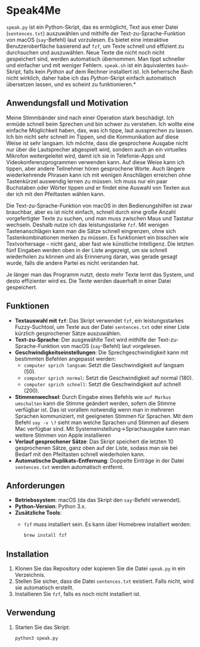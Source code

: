 # Speak4Me

`speak.py` ist ein Python-Skript, das es ermöglicht, Text aus einer Datei (`sentences.txt`) auszuwählen und mithilfe der Text-zu-Sprache-Funktion von macOS (`say`-Befehl) laut vorzulesen. Es bietet eine interaktive Benutzeroberfläche basierend auf `fzf`, um Texte schnell und effizient zu durchsuchen und auszuwählen. Neue Texte die nicht noch nicht gespeichert sind, werden automatisch übernommen. Man tippt schneller und einfacher und mit weniger Fehlern.
`speak.sh` ist ein äquivalentes `bash`-Skript, falls kein *Python* auf dem Rechner installiert ist. Ich beherrsche Bash nicht wirklich, daher habe ich das *Python*-Skript einfach automatisch übersetzen lassen, und es scheint zu funktionieren.*

## Anwendungsfall und Motivation

Meine Stimmbänder sind nach einer Operation stark beschädigt. Ich ermüde schnell beim Sprechen und bin schwer zu verstehen. Ich wollte eine einfache Möglichkeit haben, das, was ich tippe, laut aussprechen zu lassen. Ich bin nicht sehr schnell im Tippen, und die Kommunikation auf diese Weise ist sehr langsam. Ich möchte, dass die gesprochene Ausgabe nicht nur über die Lautsprecher abgespielt wird, sondern auch an ein virtuelles Mikrofon weitergeleitet wird, damit ich sie in Telefonie-Apps und Videokonferenzprogrammen verwenden kann. Auf diese Weise kann ich tippen, aber andere Teilnehmer hören gesprochene Worte. Auch längere wiederkehrende Phrasen kann ich mit wenigen Anschlägen erreichen ohne Tastenkürzel auswendig lernen zu müssen. Ich muss nur ein paar Buchstaben oder Wörter tippen und er findet eine Auswahl von Texten aus der ich mit den Pfeiltasten wählen kann.

Die Text-zu-Sprache-Funktion von macOS in den Bedienungshilfen ist zwar brauchbar, aber es ist nicht einfach, schnell durch eine große Anzahl vorgefertigter Texte zu suchen, und man muss zwischen Maus und Tastatur wechseln. Deshalb nutze ich das leistungsstarke `fzf`. Mit wenigen Tastenanschlägen kann man die Sätze schnell eingrenzen, ohne sich Tastenkombinationen merken zu müssen. Es funktioniert ein bisschen wie Textvorhersage – nicht ganz, aber fast wie künstliche Intelligenz. Die letzten fünf Eingaben werden oben in der Liste angezeigt, um sie schnell wiederholen zu können und als Erinnerung daran, was gerade gesagt wurde, falls die andere Partei es nicht verstanden hat.

Je länger man das Programm nutzt, desto mehr Texte lernt das System, und desto effizienter wird es. Die Texte werden dauerhaft in einer Datei gespeichert.

## Funktionen

- **Textauswahl mit `fzf`**: Das Skript verwendet `fzf`, ein leistungsstarkes Fuzzy-Suchtool, um Texte aus der Datei `sentences.txt` oder einer Liste kürzlich gesprochener Sätze auszuwählen.
- **Text-zu-Sprache**: Der ausgewählte Text wird mithilfe der Text-zu-Sprache-Funktion von macOS (`say`-Befehl) laut vorgelesen.
- **Geschwindigkeitseinstellungen**: Die Sprechgeschwindigkeit kann mit bestimmten Befehlen angepasst werden:
  - `computer sprich langsam`: Setzt die Geschwindigkeit auf langsam (50).
  - `computer sprich normal`: Setzt die Geschwindigkeit auf normal (180).
  - `computer sprich schnell`: Setzt die Geschwindigkeit auf schnell (200).
- **Stimmenwechsel**: Durch Eingabe eines Befehls wie `auf Markus umschalten` kann die Stimme geändert werden, sofern die Stimme verfügbar ist. Das ist vorallem notwendig wenn man in mehreren Sprachen kommuniziert, mit geeigneten Stimmen für Sprachen. Mit dem Befehl `say -v \?` sieht man welche Sprachen und Stimmen auf diesem Mac verfügbar sind. Mit Systemeinstellung->Sprachausgabe  kann man weitere Stimmen von Apple installieren
- **Verlauf gesprochener Sätze**: Das Skript speichert die letzten 10 gesprochenen Sätze, ganz oben auf der Liste, sodass man sie bei Bedarf mit den Pfeiltasten schnell wiederholen kann.
- **Automatische Duplikats-Entfernung**: Doppelte Einträge in der Datei `sentences.txt` werden automatisch entfernt.

## Anforderungen

- **Betriebssystem**: macOS (da das Skript den `say`-Befehl verwendet).
- **Python-Version**: Python 3.x.
- **Zusätzliche Tools**:
  - `fzf` muss installiert sein. Es kann über Homebrew installiert werden:
  
    ```bash
    brew install fzf
    ```

## Installation

1. Klonen Sie das Repository oder kopieren Sie die Datei `speak.py` in ein Verzeichnis.
2. Stellen Sie sicher, dass die Datei `sentences.txt` existiert. Falls nicht, wird sie automatisch erstellt.
3. Installieren Sie `fzf`, falls es noch nicht installiert ist.

## Verwendung

1. Starten Sie das Skript:
  
   ```bash
   python3 speak.py
   ```
